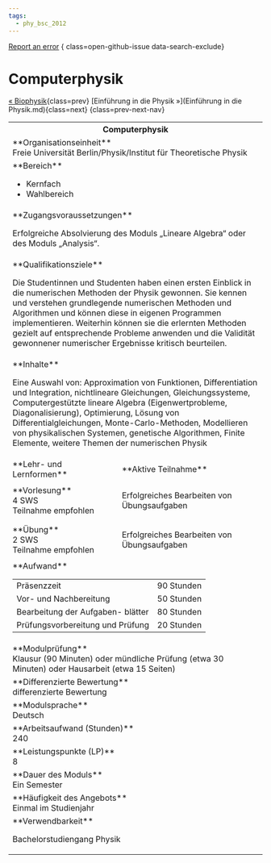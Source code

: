 ```yaml
---
tags:
  - phy_bsc_2012
---
```

[Report an error](https://github.com/SGSSGene/FUB-SUP/issues/new?title=Error%20in%20%22Computerphysik%22&body=There%20seems%20to%20be%20an%20error%20in%20module%20%22Computerphysik%22%2E%0A%0A%3CDescribe%20here%20a%20slightly%20more%20detailed%20description%20of%20what%20is%20wrong%3E&labels=bug)
{ class=open-github-issue data-search-exclude}

# Computerphysik

[« Biophysik](Biophysik.md){class=prev}
[Einführung in die Physik »](Einführung in die Physik.md){class=next}
{class=prev-next-nav}

<table markdown id="moduledesc">
<tr markdown class="moduledesc_head"><th colspan="2">Computerphysik </th></tr>
<tr markdown><td colspan="2">**Organisationseinheit**   <br>Freie Universität Berlin/Physik/Institut für Theoretische Physik</td></tr>

<tr markdown><td colspan="2">**Bereich**<br>


- Kernfach
- Wahlbereich

</td></tr>

<tr markdown><td colspan="2">**Zugangsvoraussetzungen** <br>

Erfolgreiche Absolvierung des Moduls „Lineare Algebra“ oder des Moduls „Analysis“.


</td></tr>
<tr markdown><td colspan="2">**Qualifikationsziele**    <br>

Die Studentinnen und Studenten haben einen ersten Einblick in die
numerischen Methoden der Physik gewonnen. Sie kennen und verstehen
grundlegende numerischen Methoden und Algorithmen und können diese in
eigenen Programmen implementieren. Weiterhin können sie die erlernten
Methoden gezielt auf entsprechende Probleme anwenden und die Validität
gewonnener numerischer Ergebnisse kritisch beurteilen.


</td></tr>
<tr markdown><td colspan="2">**Inhalte**                <br>

Eine Auswahl von: Approximation von Funktionen, Differentiation und
Integration, nichtlineare Gleichungen, Gleichungssysteme, Computergestützte
lineare Algebra (Eigenwertprobleme, Diagonalisierung), Optimierung, Lösung
von Differentialgleichungen, Monte-Carlo-Methoden, Modellieren von
physikalischen Systemen, genetische Algorithmen, Finite Elemente, weitere
Themen der numerischen Physik


</td></tr>

<tr markdown><td>**Lehr- und Lernformen**</td><td>**Aktive Teilnahme**</td></tr>
<tr markdown><td> **Vorlesung** <br>4 SWS <br> Teilnahme empfohlen</td><td>

Erfolgreiches Bearbeiten von Übungsaufgaben
</td></tr>
<tr markdown><td> **Übung** <br>2 SWS <br> Teilnahme empfohlen</td><td>

Erfolgreiches Bearbeiten von Übungsaufgaben
</td></tr>
<tr markdown><td colspan="2">**Aufwand**                <br>
<table class="aufwand_table">
<tr><td>Präsenzzeit</td><td>90 Stunden</td></tr>
<tr><td>Vor- und Nachbereitung</td><td>50 Stunden</td></tr>
<tr><td>Bearbeitung der Aufgaben- blätter</td><td>80 Stunden</td></tr>
<tr><td>Prüfungsvorbereitung und Prüfung</td><td>20 Stunden</td></tr>
</table>

</td></tr>
<tr markdown><td colspan="2">**Modulprüfung**             <br>Klausur (90 Minuten) oder mündliche Prüfung (etwa 30 Minuten) oder
Hausarbeit (etwa 15 Seiten)


</td></tr>
<tr markdown><td colspan="2">**Differenzierte Bewertung** <br>differenzierte Bewertung

</td></tr>
<tr markdown><td colspan="2">**Modulsprache**             <br>Deutsch</td></tr>
<tr markdown><td colspan="2">**Arbeitsaufwand (Stunden)** <br>240</td></tr>
<tr markdown><td colspan="2">**Leistungspunkte (LP)**     <br>8</td></tr>
<tr markdown><td colspan="2">**Dauer des Moduls**         <br>Ein Semester</td></tr>
<tr markdown><td colspan="2">**Häufigkeit des Angebots**  <br>Einmal im Studienjahr</td></tr>
<tr markdown><td colspan="2">**Verwendbarkeit**           <br>

Bachelorstudiengang Physik


</td></tr>


</table>
